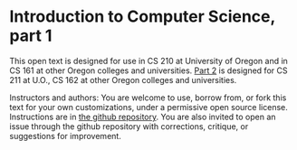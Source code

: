 # Introduction to Computer Science, part 1

This open text is designed for use in CS 210 at 
University of Oregon and in CS 161 at other Oregon colleges and 
universities.
[Part 2](https://uo-cs-oer.github.io/CS211-text/intro.html) is designed for CS 211 at U.O., CS 162 at other Oregon 
colleges and universities. 

Instructors and authors: You are welcome to use, borrow from, or 
fork this text for your own customizations, under a permissive
open source license.  Instructions are in
[the github repository](https://github.com/UO-CS-OER/CS210-text).
You are also invited to open an issue through the github repository 
with corrections, critique, or suggestions for improvement.



```{tableofcontents}
```

